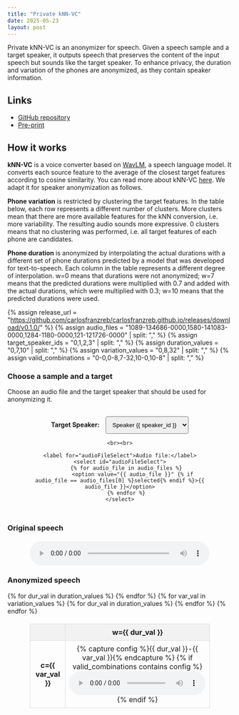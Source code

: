 ```yaml
---
title: "Private kNN-VC"
date: 2025-05-23
layout: post
---
```


Private kNN-VC is an anonymizer for speech.
Given a speech sample and a target speaker, it outputs speech that preserves the content of the input speech but sounds like the target speaker.
To enhance privacy, the duration and variation of the phones are anonymized, as they contain speaker information.

## Links

- [GitHub repository](https://github.com/carlosfranzreb/private_knnvc)
- [Pre-print](https://arxiv.org/pdf/2505.17584)

## How it works

**kNN-VC** is a voice converter based on [WavLM](https://arxiv.org/abs/2110.13900), a speech language model.
It converts each source feature to the average of the closest target features according to cosine similarity.
You can read more about kNN-VC [here](https://bshall.github.io/knn-vc/).
We adapt it for speaker anonymization as follows.

**Phone variation** is restricted by clustering the target features.
In the table below, each row represents a different number of clusters.
More clusters mean that there are more available features for the kNN conversion, i.e. more variability.
The resulting audio sounds more expressive.
0 clusters means that no clustering was performed, i.e. all target features of each phone are candidates.

**Phone duration** is anonymized by interpolating the actual durations with a different set of phone durations predicted by a model that was developed for text-to-speech.
Each column in the table represents a different degree of interpolation.
w=0 means that durations were not anonymized; w=7 means that the predicted durations were multiplied with 0.7 and added with the actual durations, which were multiplied with 0.3; w=10 means that the predicted durations were used.

{% assign release_url = "https://github.com/carlosfranzreb/carlosfranzreb.github.io/releases/download/v0.1.0/" %}
{% assign audio_files = "1089-134686-0000,1580-141083-0000,1284-1180-0000,121-121726-0000" | split: "," %}
{% assign target_speaker_ids = "0,1,2,3" | split: "," %}
{% assign duration_values = "0,7,10" | split: "," %}
{% assign variation_values = "0,8,32" | split: "," %}
{% assign valid_combinations = "0-0,0-8,7-32,10-0,10-8" | split: "," %}

<style>
    table {
        border-collapse: collapse;
        width: 80%;
        margin: 20px auto;
    }
    th, td {
        border: 1px solid #ddd;
        padding: 8px;
        text-align: center;
    }
    th {
        background-color: #f2f2f2;
    }
    audio {
        width: 100%;
        min-width: 180px;
    }
    .controls-container {
        margin: 20px auto;
        width: 80%;
        text-align: center;
        padding: 10px;
    }
    .controls-container label {
        margin-right: 10px;
        font-weight: bold;
    }
    .controls-container select {
        padding: 10px;
        border-radius: 4px;
    }
</style>

### Choose a sample and a target

Choose an audio file and the target speaker that should be used for anonymizing it.

<div class="controls-container">
    <label for="targetSpeakerSelect">Target Speaker:</label>
    <select id="targetSpeakerSelect">
        {% for speaker_id in target_speaker_ids %}
            <option value="{{ speaker_id }}" {% if speaker_id == target_speaker_ids[0] %}selected{% endif %}>Speaker {{ speaker_id }}</option>
        {% endfor %}
    </select>

    <br><br>

    <label for="audioFileSelect">Audio file:</label>
    <select id="audioFileSelect">
        {% for audio_file in audio_files %}
            <option value="{{ audio_file }}" {% if audio_file == audio_files[0] %}selected{% endif %}>{{ audio_file }}</option>
        {% endfor %}
    </select>
</div>

### Original speech

<div class="original-audio" style="text-align: center; margin: 20px auto;">
    <audio controls preload="metadata" style="width: 80%; min-width: 180px;">
        <source src="{{ release_url }}inal_{{ audio_files[0] }}.flac" type="audio/flac">
        Your browser does not support the audio element.
    </audio>
</div>

### Anonymized speech

<table>
    <thead>
        <tr>
            <th></th>
            {% for dur_val in duration_values %}
                <th>w={{ dur_val }}</th>
            {% endfor %}
        </tr>
    </thead>
    <tbody>
        {% for var_val in variation_values %}
            <tr>
                <td><b>c={{ var_val }}</b></td>
                {% for dur_val in duration_values %}
                    <td class="audio-cell" data-dur="{{ dur_val }}" data-var="{{ var_val }}">
                        {% capture config %}{{ dur_val }}-{{ var_val }}{% endcapture %}
                        {% if valid_combinations contains config %}
                            <audio controls preload="metadata">
                                <source src="{{ release_url }}{{ dur_val }}-{{ var_val }}_{{ audio_files[0] }}_{{ target_speaker_ids[0] }}.flac" type="audio/flac">
                                Your browser does not support the audio element.
                            </audio>
                        {% endif %}
                    </td>
                {% endfor %}
            </tr>
        {% endfor %}
    </tbody>
</table>

<script>
    document.addEventListener('DOMContentLoaded', function () {
        const audioFileSelect = document.getElementById('audioFileSelect');
        const targetSpeakerSelect = document.getElementById('targetSpeakerSelect');
        const audioCells = document.querySelectorAll('td.audio-cell[data-dur][data-var]');
        const releaseUrl = "{{ release_url }}";

        const originalAudioElement = document.querySelector('.original-audio audio');
        const originalSourceElement = originalAudioElement.querySelector('source');

        function updateCells() {
            const audioFile = audioFileSelect.value;
            const targetSpeaker = targetSpeakerSelect.value;

            audioCells.forEach(cell => {
                const durVal = cell.dataset.dur;
                const varVal = cell.dataset.var;
                const audioElement = cell.querySelector('audio');
                if (!audioElement)
                    return;

                const sourceElement = audioElement.querySelector('source');
                const newSrc = `${releaseUrl}${durVal}-${varVal}_${audioFile}_${targetSpeaker}.flac`;
                sourceElement.setAttribute('src', newSrc);
                audioElement.load();
            });
        }

        function updateOriginal() {
            const audioFile = audioFileSelect.value;
            const newOriginalSrc = `${releaseUrl}inal_${audioFile}.flac`;
            originalSourceElement.setAttribute('src', newOriginalSrc);
            originalAudioElement.load();
        }

        targetSpeakerSelect.addEventListener('change', updateCells);
        audioFileSelect.addEventListener('change', updateCells);
        audioFileSelect.addEventListener('change', updateOriginal);
    });
</script>